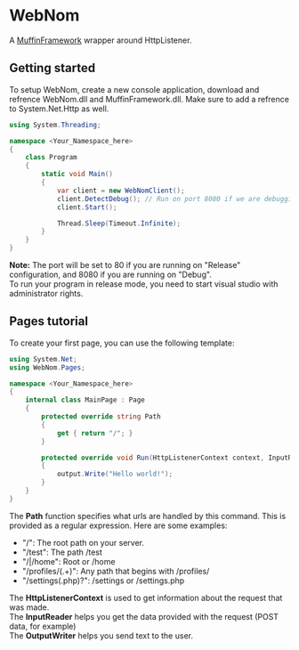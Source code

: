 WebNom
======

A [MuffinFramework](https://github.com/Yonom/MuffinFramework) wrapper around HttpListener.

## Getting started

To setup WebNom, create a new console application, download and refrence WebNom.dll and MuffinFramework.dll. Make sure to add a refrence to System.Net.Http as well.

```csharp
using System.Threading;

namespace <Your_Namespace_here>
{
    class Program
    {
        static void Main()
        {
            var client = new WebNomClient();
            client.DetectDebug(); // Run on port 8080 if we are debugging
            client.Start();

            Thread.Sleep(Timeout.Infinite);
        }
    }
}
```
**Note:** The port will be set to 80 if you are running on "Release" configuration, and 8080 if you are running on "Debug".  
To run your program in release mode, you need to start visual studio with administrator rights.

## Pages tutorial

To create your first page, you can use the following template:

```csharp
using System.Net;
using WebNom.Pages;

namespace <Your_Namespace_here>
{
    internal class MainPage : Page
    {
        protected override string Path
        {
            get { return "/"; }
        }

        protected override void Run(HttpListenerContext context, InputReader input, OutputWriter output)
        {
            output.Write("Hello world!");
        }
    }
}
```

The **Path** function specifies what urls are handled by this command. This is provided as a regular expression. Here are some examples:

- "/": The root path on your server.
- "/test": The path /test
- "/|/home": Root or /home
- "/profiles/(.+)": Any path that begins with /profiles/
- "/settings(.php)?": /settings or /settings.php

The **HttpListenerContext** is used to get information about the request that was made.  
The **InputReader** helps you get the data provided with the request (POST data, for example)  
The **OutputWriter** helps you send text to the user.
